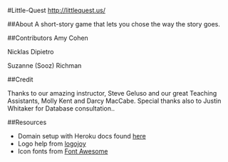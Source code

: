 #Little-Quest
http://littlequest.us/

##About
A short-story game that lets you chose the way the story goes. 

##Contributors
Amy Cohen 

Nicklas Dipietro

Suzanne (Sooz) Richman


##Credit

Thanks to our amazing instructor, Steve Geluso and our great Teaching Assistants, Molly Kent and Darcy MacCabe. 
Special thanks also to Justin Whitaker for Database consultation..


##Resources

- Domain setup with Heroku docs found [here](https://devcenter.heroku.com/articles/custom-domains#view-existing-domains)
- Logo help from [logojoy](https://logojoy.com)
- Icon fonts from [Font Awesome](https://fontawesome.com/icons/linkedin?style=brands)